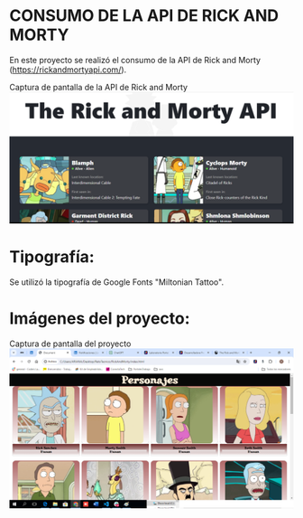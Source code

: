 # CONSUMO DE LA API DE RICK AND MORTY

En este proyecto se realizó el consumo de la API de Rick and Morty (https://rickandmortyapi.com/).

Captura de pantalla de la API de Rick and Morty
![alt text](apiRandM.png)

# Tipografía:
Se utilizó la tipografía de Google Fonts "Miltonian Tattoo".

# Imágenes del proyecto:
Captura de pantalla del proyecto
![alt text](proyecto.png)

